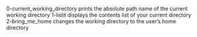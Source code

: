 0-current_working_directory prints the absolute path name of the current working directory
1-listit displays the contents list of your current directory
2-bring_me_home changes the working directory to the user’s home directory
